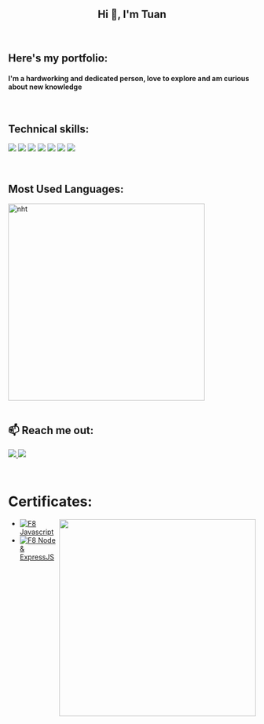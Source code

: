 <h2 align="center">Hi 👋, I'm Tuan</h2>
<br />

## Here's my portfolio:

<h4>I'm a hardworking and dedicated person, love to explore and am curious about new knowledge</h4>

<br />

## Technical skills:
<p>
  <img src="https://img.icons8.com/?size=48&id=123603&format=png&color=000000"/>
  <img src="https://img.icons8.com/?size=48&id=20909&format=png&color=000000"/>
  <img src="https://img.icons8.com/?size=48&id=7gdY5qNXaKC0&format=png&color=000000"/>
  <img src="https://img.icons8.com/?size=48&id=QBqFNfPPB2Kx&format=png&color=000000"/>
  <img src="https://img.icons8.com/?size=48&id=PXTY4q2Sq2lG&format=png&color=000000"/>
  <img src="https://img.icons8.com/?size=48&id=wpZmKzk11AzJ&format=png&color=000000"/>
  <img src="https://img.icons8.com/?size=48&id=AU6Wc7r56Fxz&format=png&color=000000"/>
</p>

<br />

## Most Used Languages:
<div>
  <img width="400" src="https://github-readme-stats.vercel.app/api/top-langs/?username=HoangTuan0611&bg_color=FFFFFF00&text_color=179fa3&layout=compact&langs_count=4" alt="nht" width="100%"/>
</div>

<br />

## 📫 Reach me out:
<p dir="auto">
  <a href="https://www.linkedin.com/in/hoangtuan99/" target="_blank">
    <img src="https://img.icons8.com/fluent/48/000000/linkedin.png"/>
  </a>
  <a href="mailto:nguyenhoangtuan110699@gmail.com" alt="Email">
    <img src="https://img.icons8.com/fluent/48/000000/mailing.png"/>
  </a>
</p>

<br />

# Certificates:

<img align="right" width="400" src="https://github.githubassets.com/images/modules/profile/profile-joined-github.svg">

- [![F8](https://img.shields.io/badge/-F8-orange) Javascript](https://drive.google.com/file/d/1_Gz3bvAtMFV6hAmKgGayiRFlobACA14E/view?usp=sharing)
- [![F8](https://img.shields.io/badge/-F8-orange) Node & ExpressJS](https://drive.google.com/file/d/1xctdrRV3m_XT_CvDDapoWbpWF-kF7sQg/view?usp=sharing)
  
